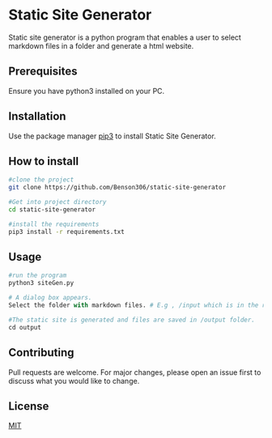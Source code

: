 # Static Site Generator

Static site generator is a python program that enables a user to select markdown files in a folder and generate a html website.

## Prerequisites
Ensure you have python3 installed on your PC.

## Installation

Use the package manager [pip3](https://pip.pypa.io/en/stable/) to install Static Site Generator.

## How to install
```bash
#clone the project
git clone https://github.com/Benson306/static-site-generator

#Get into project directory
cd static-site-generator

#install the requirements
pip3 install -r requirements.txt
```

## Usage

```python
#run the program
python3 siteGen.py

# A dialog box appears. 
Select the folder with markdown files. # E.g , /input which is in the root directory of our project.

#The static site is generated and files are saved in /output folder.
cd output
```

## Contributing

Pull requests are welcome. For major changes, please open an issue first
to discuss what you would like to change.

## License

[MIT](https://choosealicense.com/licenses/mit/)